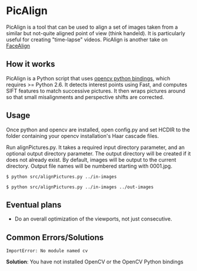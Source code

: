 PicAlign
========

PicAlign is a tool that can be used to align a set of images taken from a similar but not-quite aligned point of view (think handeld). It is particularly useful for creating "time-lapse" videos. PicAlign is another take on [FaceAlign](https://github.com/roblourens/facealign)

How it works
------------

PicAlign is a Python script that uses [opencv python bindings](http://opencv.willowgarage.com/wiki/), which requires >= Python 2.6. It detects interest points using Fast, and computes SIFT features to match successive pictures. It then wraps pictures around so that small misalignments and perspective shifts are corrected.

Usage
-----

Once python and opencv are installed, open config.py and set HCDIR to the folder containing your opencv installation's Haar cascade files.

Run alignPictures.py. It takes a required input directory parameter, and an optional output directory parameter. The output directory will be created if it does not already exist. By default, images will be output to the current directory. Output file names will be numbered starting with 0001.jpg.

    $ python src/alignPictures.py ../in-images

    $ python src/alignPictures.py ../in-images ../out-images

Eventual plans
--------------

* Do an overall optimization of the viewports, not just consecutive.

Common Errors/Solutions
-----------------------
    ImportError: No module named cv

**Solution**: You have not installed OpenCV or the OpenCV Python bindings

